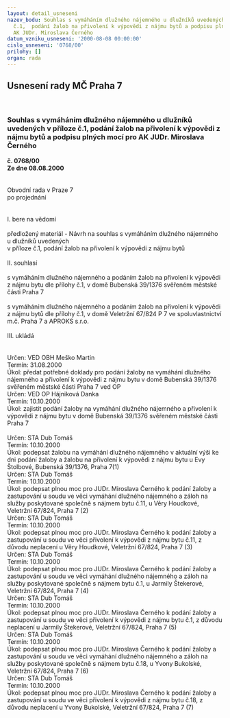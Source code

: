 ```yaml
---
layout: detail_usneseni
nazev_bodu: Souhlas s vymáháním dlužného nájemného u dlužníků uvedených v příloze
  č.1,  podání žalob na přivolení k výpovědi z nájmu bytů a podpisu plných mocí pro
  AK JUDr. Miroslava Černého
datum_vzniku_usneseni: '2000-08-08 00:00:00'
cislo_usneseni: '0768/00'
prilohy: []
organ: rada
---
```

<div id="ucUsn_pList" class="usn">
	<span><h2>Usnesení rady MČ Praha 7 </h2>
<br></span><div class="standBody">
<span><h3>Souhlas s vymáháním dlužného nájemného u dlužníků uvedených v příloze č.1,  podání žalob na přivolení k výpovědi z nájmu bytů a podpisu plných mocí pro AK JUDr. Miroslava Černého</h3></span><div class="center">
		<strong>č. 0768/00</strong><br>
	</div>
<div class="center">
		<strong>Ze dne 08.08.2000</strong><br><br>
	</div>     <br>Obvodní rada v Praze 7<br>po projednání<br><br><br>I.	bere na vědomí<br><br> předložený materiál - Návrh na souhlas s vymáháním dlužného nájemného u dlužníků uvedených <br>v příloze č.1,  podání žalob na přivolení k výpovědi z nájmu bytů<br><br>II.	souhlasí <br><br>s  vymáháním dlužného nájemného a podáním žalob na přivolení k výpovědi z nájmu bytu dle přílohy č.1, v domě Bubenská 39/1376 svěřeném městské části Praha 7<br><br>s  vymáháním dlužného nájemného a podáním žalob na přivolení k výpovědi z nájmu bytů dle přílohy č.1, v domě Veletržní 67/824 P 7 ve spoluvlastnictví m.č. Praha 7 a APROKS s.r.o.<br><br>III.	ukládá <br><br><br> Určen:	     	VED OBH Meško Martin<br>Termín: 31.08.2000<br>Úkol:	předat potřebné doklady pro podání žaloby na vymáhání dlužného nájemného a přivolení k výpovědi z nájmu bytu v domě Bubenská 39/1376 svěřeném městské části Praha 7  ved OP  <br>  Určen:	     	VED OP  Hájniková Danka<br>Termín: 10.10.2000<br>Úkol:	zajistit podání žaloby na vymáhání dlužného nájemného a přivolení k výpovědi z nájmu bytu v domě Bubenská 39/1376 svěřeném městské části Praha 7  <br> <br> Určen:	     	STA Dub Tomáš<br>Termín: 10.10.2000<br>Úkol:	podepsat žalobu na vymáhání dlužného nájemného v aktuální výši ke dni podání žaloby a žalobu  na přivolení k výpovědi z nájmu bytu u Evy Štolbové, Bubenská 39/1376, Praha 7(1)<br>  Určen:	     	STA Dub Tomáš<br>Termín: 10.10.2000<br>Úkol:	podepsat plnou moc pro JUDr. Miroslava Černého k podání žaloby a zastupování u soudu ve věci vymáhání dlužného nájemného a záloh na služby poskytované společně s nájmem bytu č.11, u Věry Houdkové, Veletržní 67/824, Praha   7 (2)<br>  Určen:	     	STA Dub Tomáš<br>Termín: 10.10.2000<br>Úkol:	podepsat plnou moc pro JUDr. Miroslava Černého k podání žaloby a zastupování u soudu ve věci přivolení k výpovědi z nájmu bytu č.11, z důvodu neplacení u Věry Houdkové, Veletržní 67/824, Praha   7 (3)<br>  Určen:	     	STA Dub Tomáš<br>Termín: 10.10.2000<br>Úkol:	podepsat plnou moc pro JUDr. Miroslava Černého k podání žaloby a zastupování u soudu ve věci vymáhání dlužného nájemného a záloh na služby poskytované společně s nájmem bytu č.1, u Jarmily Štekerové, Veletržní 67/824, Praha   7 (4)<br>  Určen:	     	STA Dub Tomáš<br>Termín: 10.10.2000<br>Úkol:	podepsat plnou moc pro JUDr. Miroslava Černého k podání žaloby a zastupování u soudu ve věci přivolení k výpovědi z nájmu bytu č.1, z důvodu neplacení u Jarmily Štekerové, Veletržní 67/824, Praha   7 (5)<br>  Určen:	     	STA Dub Tomáš<br>Termín: 10.10.2000<br>Úkol:	podepsat plnou moc pro JUDr. Miroslava Černého k podání žaloby a zastupování u soudu ve věci vymáhání dlužného nájemného a záloh na služby poskytované společně s nájmem bytu č.18, u Yvony Bukolské, Veletržní 67/824, Praha   7 (6)<br>  Určen:	     	STA Dub Tomáš<br>Termín: 10.10.2000<br>Úkol:	podepsat plnou moc pro JUDr. Miroslava Černého k podání žaloby a zastupování u soudu ve věci přivolení k výpovědi z nájmu bytu č.18, z důvodu neplacení u Yvony Bukolské, Veletržní 67/824, Praha   7 (7)<br>  </div>
</div>